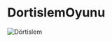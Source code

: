 # DortislemOyunu

![Dörtislem](https://user-images.githubusercontent.com/76952086/127251395-3eab227c-b706-4fdd-a9f1-bd9c54043063.gif)
